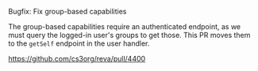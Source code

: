 Bugfix: Fix group-based capabilities

The group-based capabilities require an authenticated endpoint, as we must query
the logged-in user's groups to get those. This PR moves them to the `getSelf`
endpoint in the user handler.

https://github.com/cs3org/reva/pull/4400
